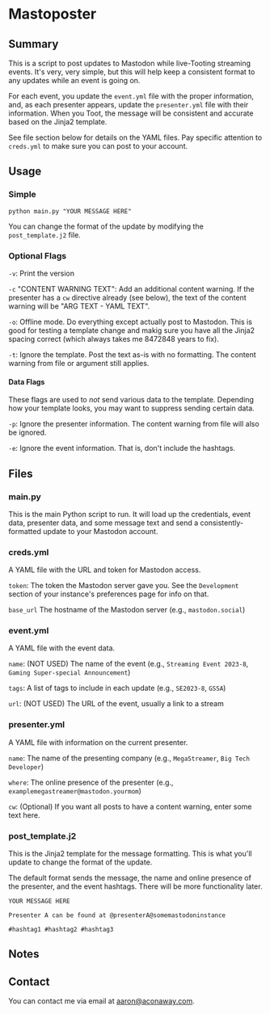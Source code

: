 # Mastoposter
## Summary
This is a script to post updates to Mastodon while live-Tooting streaming events. It's very, very simple, but this will help keep a consistent format to any updates while an event is going on.

For each event, you update the `event.yml` file with the proper information, and, as each presenter appears, update the `presenter.yml` file with their information. When you Toot, the message will be consistent and accurate based on the Jinja2 template. 

See file section below for details on the YAML files. Pay specific attention to `creds.yml` to make sure you can post to your account.

## Usage
### Simple
`python main.py "YOUR MESSAGE HERE"`

You can change the format of the update by modifying the `post_template.j2` file.

### Optional Flags
`-v`: Print the version

`-c` "CONTENT WARNING TEXT": Add an additional content warning. If the presenter has a `cw` directive already (see below), the text of the content warning will be "ARG TEXT - YAML TEXT".

`-o`: Offline mode. Do everything except actually post to Mastodon. This is good for testing a template change and makig sure you have all the Jinja2 spacing correct (which always takes me 8472848 years to fix).

`-t`: Ignore the template. Post the text as-is with no formatting. The content warning from file or argument still applies.

#### Data Flags
These flags are used to *not* send various data to the template. Depending how your template looks, you may want to suppress sending certain data.

`-p`: Ignore the presenter information. The content warning from file will also be ignored.

`-e`: Ignore the event information. That is, don't include the hashtags.

## Files
### main.py
This is the main Python script to run. It will load up the credentials, event data, presenter data, and some
message text and send a consistently-formatted update to your Mastodon account.

### creds.yml
A YAML file with the URL and token for Mastodon access.

`token`: The token the Mastodon server gave you. See the `Development` section of your instance's preferences page for info on that.

`base_url` The hostname of the Mastodon server (e.g., `mastodon.social`)

### event.yml
A YAML file with the event data.

`name`: (NOT USED) The name of the event (e.g., `Streaming Event 2023-8`, `Gaming Super-special Announcement`)

`tags`: A list of tags to include in each update (e.g., `SE2023-8`, `GSSA`)

`url`: (NOT USED) The URL of the event, usually a link to a stream

### presenter.yml
A YAML file with information on the current presenter.

`name`: The name of the presenting company (e.g., `MegaStreamer`, `Big Tech Developer`)

`where`: The online presence of the presenter (e.g., `examplemegastreamer@mastodon.yourmom`)

`cw`: (Optional) If you want all posts to have a content warning, enter some text here.

### post_template.j2
This is the Jinja2 template for the message formatting. This is what you'll update to change the format of the update.

The default format sends the message, the name and online presence of the presenter, and the event hashtags. There will be more functionality later.

```
YOUR MESSAGE HERE

Presenter A can be found at @presenterA@somemastodoninstance

#hashtag1 #hashtag2 #hashtag3
```

## Notes

## Contact

You can contact me via email at aaron@aconaway.com.